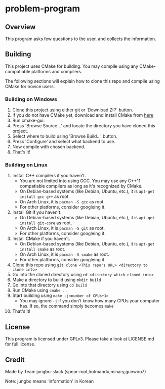 # problem-program #

## Overview ##

This program asks few questions to the user, and collects the information.

## Building ##
This project uses CMake for building. You may compile using any CMake-compatiable platforms and compilers.

The following sections will explain how to clone this repo and compile using CMake for novice users.

### Building on Windows ###
1. Clone this project using either git or 'Download ZIP' button.
1. If you do not have CMake yet, download and install CMake from [here](https://cmake.org/download/).
1. Run cmake-gui.
1. Press 'Browse Source...' and locate the directory you have cloned this project.
1. Select where to build using 'Browse Build...' button.
1. Press 'Configure' and select what backend to use.
1. Now compile with chosen backend.
1. That's it!

### Building on Linux ###
1. Install C++ compilers if you haven't.
    * You are not limited into using GCC. You may use any C++11 compatiable compilers as long as it's recognized by CMake.
    * On Debian-based systems (like Debian, Ubuntu, etc.), it is `apt-get install gcc g++` as root.
	* On Arch Linux, it is `pacman -S gcc` as root.
	* For other platforms, consider googleing it.
1. Install Git if you haven't.
    * On Debian-based systems (like Debian, Ubuntu, etc.), it is `apt-get install git-core` as root.
	* On Arch Linux, it is `pacman -S git` as root.
	* For other platforms, consider googleing it.
1. Install CMake if you haven't.
    * On Debian-based systems (like Debian, Ubuntu, etc.), it is `apt-get install cmake` as root.
	* On Arch Linux, it is `pacman -S cmake` as root.
	* For other platforms, consider googleing it.
1. Clone this repo using `git clone <This repo's URL> <directory to clone into>`
1. Go into the cloned directory using `cd <directory which cloned into>`
1. Make a directory to build using `mkdir build`
1. Go into that directory using `cd build`
1. Run CMake using `cmake ..`
1. Start building using `make -j<number of CPUs+1>`
    * You may ignore `-j` if you don't know how many CPUs your computer has. If so, the command simply becomes `make`
1. That's it!

## License ##
This program is licensed under GPLv3. Please take a look at LICENSE.md for full license.

## Credit ##
Made by Team jungbo-slack (spear-root,hotmandu,minary,gunwoo7)

Note: jungbo means 'information' in Korean
